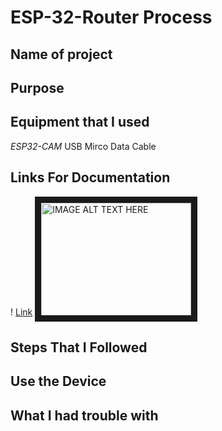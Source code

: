# ESP-32-Router Process

## Name of project

## Purpose

## Equipment that I used
*ESP32-CAM*
USB Mirco Data Cable

## Links For Documentation
! [Link](https://github.com/CyberVirtuals/ESP-32-Router/blob/main/ESP%2032%20Project.png)
<a href="http://www.youtube.com/watch?feature=player_embedded&v=YOUTUBE_VIDEO_ID_HERE
" target="_blank"><img src=[Link](https://github.com/CyberVirtuals/ESP-32-Router/blob/main/ESP%2032%20Project.png)
alt="IMAGE ALT TEXT HERE" width="240" height="180" border="10" /></a>

## Steps That I Followed

## Use the Device

## What I had trouble with
